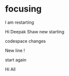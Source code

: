 # focusing
I am restarting

Hi Deepak Shaw new starting

codespace changes 

New line !





start again


Hi All


